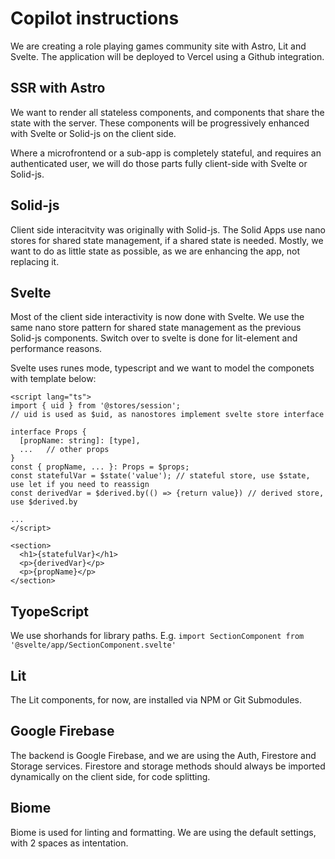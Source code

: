 # Copilot instructions

We are creating a role playing games community site with Astro, Lit and Svelte. The application
will be deployed to Vercel using a Github integration.

## SSR with Astro

We want to render all stateless components, and components that share the state with the server. These
components will be progressively enhanced with Svelte or Solid-js on the client side.

Where a microfrontend or a sub-app is completely stateful, and requires an authenticated user, we will
do those parts fully client-side with Svelte or Solid-js.

## Solid-js

Client side interacitvity was originally with Solid-js. The Solid Apps use nano stores for shared state management,
if a shared state is needed. Mostly, we want to do as little state as possible, as we are enhancing the
app, not replacing it.

## Svelte 

Most of the client side interactivity is now done with Svelte. We use the same nano store pattern for shared
state management as the previous Solid-js components. Switch over to svelte is done for lit-element and performance
reasons.

Svelte uses runes mode, typescript and we want to model the componets with template below:
```
<script lang="ts">
import { uid } from '@stores/session';
// uid is used as $uid, as nanostores implement svelte store interface

interface Props {
  [propName: string]: [type],
  ...   // other props
}
const { propName, ... }: Props = $props;
const statefulVar = $state('value'); // stateful store, use $state, use let if you need to reassign
const derivedVar = $derived.by(() => {return value}) // derived store, use $derived.by

...
</script>

<section>
  <h1>{statefulVar}</h1>
  <p>{derivedVar}</p>
  <p>{propName}</p>
</section>
```

## TyopeScript

We use shorhands for library paths. E.g. `import SectionComponent from '@svelte/app/SectionComponent.svelte'`

## Lit

The Lit components, for now, are installed via NPM or Git Submodules. 

## Google Firebase

The backend is Google Firebase, and we are using the Auth, Firestore and Storage services. Firestore and
storage methods should always be imported dynamically on the client side, for code splitting.

## Biome

Biome is used for linting and formatting. We are using the default settings, with 2 spaces as intentation.